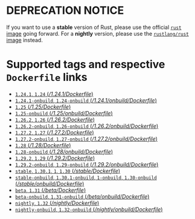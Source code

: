 # DEPRECATION NOTICE

If you want to use a **stable** version of Rust, please use the official [`rust` image](https://hub.docker.com/\_/rust/) going forward.
For a **nightly** version, please use the [`rustlang/rust` image](https://hub.docker.com/r/rustlang/rust/) instead.

# Supported tags and respective `Dockerfile` links

- [`1.24.1`, `1.24` (*/1.24.1/Dockerfile*)](https://github.com/pitkley/docker-rust/blob/master/1.24.1/Dockerfile)
- [`1.24.1-onbuild`, `1.24-onbuild` (*/1.24.1/onbuild/Dockerfile*)](https://github.com/pitkley/docker-rust/blob/master/1.24.1/onbuild/Dockerfile)
- [`1.25` (*/1.25/Dockerfile*)](https://github.com/pitkley/docker-rust/blob/master/1.25/Dockerfile)
- [`1.25-onbuild` (*/1.25/onbuild/Dockerfile*)](https://github.com/pitkley/docker-rust/blob/master/1.25/onbuild/Dockerfile)
- [`1.26.2`, `1.26` (*/1.26.2/Dockerfile*)](https://github.com/pitkley/docker-rust/blob/master/1.26.2/Dockerfile)
- [`1.26.2-onbuild`, `1.26-onbuild` (*/1.26.2/onbuild/Dockerfile*)](https://github.com/pitkley/docker-rust/blob/master/1.26.2/onbuild/Dockerfile)
- [`1.27.2`, `1.27` (*/1.27.2/Dockerfile*)](https://github.com/pitkley/docker-rust/blob/master/1.27.2/Dockerfile)
- [`1.27.2-onbuild`, `1.27-onbuild` (*/1.27.2/onbuild/Dockerfile*)](https://github.com/pitkley/docker-rust/blob/master/1.27.2/onbuild/Dockerfile)
- [`1.28` (*/1.28/Dockerfile*)](https://github.com/pitkley/docker-rust/blob/master/1.28/Dockerfile)
- [`1.28-onbuild` (*/1.28/onbuild/Dockerfile*)](https://github.com/pitkley/docker-rust/blob/master/1.28/onbuild/Dockerfile)
- [`1.29.2`, `1.29` (*/1.29.2/Dockerfile*)](https://github.com/pitkley/docker-rust/blob/master/1.29.2/Dockerfile)
- [`1.29.2-onbuild`, `1.29-onbuild` (*/1.29.2/onbuild/Dockerfile*)](https://github.com/pitkley/docker-rust/blob/master/1.29.2/onbuild/Dockerfile)
- [`stable`, `1.30.1`, `1`, `1.30` (*/stable/Dockerfile*)](https://github.com/pitkley/docker-rust/blob/master/stable/Dockerfile)
- [`stable-onbuild`, `1.30.1-onbuild`, `1-onbuild`, `1.30-onbuild` (*/stable/onbuild/Dockerfile*)](https://github.com/pitkley/docker-rust/blob/master/stable/onbuild/Dockerfile)
- [`beta`, `1.31` (*/beta/Dockerfile*)](https://github.com/pitkley/docker-rust/blob/master/beta/Dockerfile)
- [`beta-onbuild`, `1.31-onbuild` (*/beta/onbuild/Dockerfile*)](https://github.com/pitkley/docker-rust/blob/master/beta/onbuild/Dockerfile)
- [`nightly`, `1.32` (*/nightly/Dockerfile*)](https://github.com/pitkley/docker-rust/blob/master/nightly/Dockerfile)
- [`nightly-onbuild`, `1.32-onbuild` (*/nightly/onbuild/Dockerfile*)](https://github.com/pitkley/docker-rust/blob/master/nightly/onbuild/Dockerfile)


